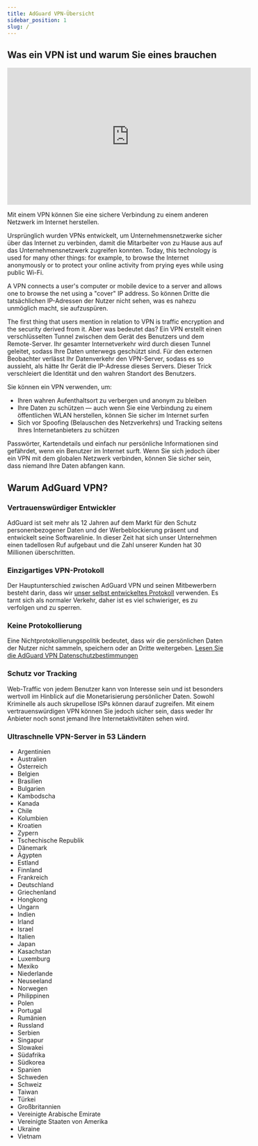 ```yaml
---
title: AdGuard VPN-Übersicht
sidebar_position: 1
slug: /
---
```


## Was ein VPN ist und warum Sie eines brauchen

<iframe width="560" height="315" src="https://www.youtube-nocookie.com/embed/7149L3xPmSE" title="YouTube-Videoplayer" frameborder="0" allow="accelerometer; autoplay; clipboard-write; encrypted-media; gyroscope; picture-in-picture" allowfullscreen></iframe>

Mit einem VPN können Sie eine sichere Verbindung zu einem anderen Netzwerk im Internet herstellen.

Ursprünglich wurden VPNs entwickelt, um Unternehmensnetzwerke sicher über das Internet zu verbinden, damit die Mitarbeiter von zu Hause aus auf das Unternehmensnetzwerk zugreifen konnten. Today, this technology is used for many other things: for example, to browse the Internet anonymously or to protect your online activity from prying eyes while using public Wi-Fi.

A VPN connects a user's computer or mobile device to a server and allows one to browse the net using a "cover" IP address. So können Dritte die tatsächlichen IP-Adressen der Nutzer nicht sehen, was es nahezu unmöglich macht, sie aufzuspüren.

The first thing that users mention in relation to VPN is traffic encryption and the security derived from it. Aber was bedeutet das? Ein VPN erstellt einen verschlüsselten Tunnel zwischen dem Gerät des Benutzers und dem Remote-Server. Ihr gesamter Internetverkehr wird durch diesen Tunnel geleitet, sodass Ihre Daten unterwegs geschützt sind. Für den externen Beobachter verlässt Ihr Datenverkehr den VPN-Server, sodass es so aussieht, als hätte Ihr Gerät die IP-Adresse dieses Servers. Dieser Trick verschleiert die Identität und den wahren Standort des Benutzers.

Sie können ein VPN verwenden, um:

- Ihren wahren Aufenthaltsort zu verbergen und anonym zu bleiben
- Ihre Daten zu schützen — auch wenn Sie eine Verbindung zu einem öffentlichen WLAN herstellen, können Sie sicher im Internet surfen
- Sich vor Spoofing (Belauschen des Netzverkehrs) und Tracking seitens Ihres Internetanbieters zu schützen

Passwörter, Kartendetails und einfach nur persönliche Informationen sind gefährdet, wenn ein Benutzer im Internet surft. Wenn Sie sich jedoch über ein VPN mit dem globalen Netzwerk verbinden, können Sie sicher sein, dass niemand Ihre Daten abfangen kann.

## Warum AdGuard VPN?

### Vertrauenswürdiger Entwickler

AdGuard ist seit mehr als 12 Jahren auf dem Markt für den Schutz personenbezogener Daten und der Werbeblockierung präsent und entwickelt seine Softwarelinie. In dieser Zeit hat sich unser Unternehmen einen tadellosen Ruf aufgebaut und die Zahl unserer Kunden hat 30 Millionen überschritten.

### Einzigartiges VPN-Protokoll

Der Hauptunterschied zwischen AdGuard VPN und seinen Mitbewerbern besteht darin, dass wir [unser selbst entwickeltes Protokoll](/general/adguard-vpn-protocol) verwenden. Es tarnt sich als normaler Verkehr, daher ist es viel schwieriger, es zu verfolgen und zu sperren.

### Keine Protokollierung

Eine Nichtprotokollierungspolitik bedeutet, dass wir die persönlichen Daten der Nutzer nicht sammeln, speichern oder an Dritte weitergeben. [Lesen Sie die AdGuard VPN Datenschutzbestimmungen](https://adguard-vpn.com/privacy.html)

### Schutz vor Tracking

Web-Traffic von jedem Benutzer kann von Interesse sein und ist besonders wertvoll im Hinblick auf die Monetarisierung persönlicher Daten. Sowohl Kriminelle als auch skrupellose ISPs können darauf zugreifen. Mit einem vertrauenswürdigen VPN können Sie jedoch sicher sein, dass weder Ihr Anbieter noch sonst jemand Ihre Internetaktivitäten sehen wird.

### Ultraschnelle VPN-Server in 53 Ländern

- Argentinien
- Australien
- Österreich
- Belgien
- Brasilien
- Bulgarien
- Kambodscha
- Kanada
- Chile
- Kolumbien
- Kroatien
- Zypern
- Tschechische Republik
- Dänemark
- Ägypten
- Estland
- Finnland
- Frankreich
- Deutschland
- Griechenland
- Hongkong
- Ungarn
- Indien
- Irland
- Israel
- Italien
- Japan
- Kasachstan
- Luxemburg
- Mexiko
- Niederlande
- Neuseeland
- Norwegen
- Philippinen
- Polen
- Portugal
- Rumänien
- Russland
- Serbien
- Singapur
- Slowakei
- Südafrika
- Südkorea
- Spanien
- Schweden
- Schweiz
- Taiwan
- Türkei
- Großbritannien
- Vereinigte Arabische Emirate
- Vereinigte Staaten von Amerika
- Ukraine
- Vietnam
